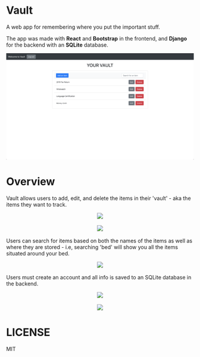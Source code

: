 # Vault

A web app for remembering where you put the important stuff.

The app was made with **React** and **Bootstrap** in the frontend, and **Django** for the backend with an **SQLite** database. 

![Image of Vault](https://github.com/nikolamarunic/images/blob/master/vault./vault_splash.png)

# Overview
Vault allows users to add, edit, and delete the items in their 'vault' - aka the items they want to track.

<p align="center">
  <img src = https://media.giphy.com/media/igmUouDNw6ooP6RZ3A/giphy.gif>
</p>

<p align="center">
  <img src = https://media.giphy.com/media/dUO3ak4fUsfoG3EYBN/giphy.gif>
</p>

Users can search for items based on both the names of the items as well as where they are stored - i.e, searching 'bed' will show you all the items situated around your bed.

<p align="center">
  <img src = https://media.giphy.com/media/QC7ZrfgIDJQUPjiGSd/giphy.gif>
</p>

Users must create an account and all info is saved to an SQLite database in the backend.

<p align="center">
  <img src = https://media.giphy.com/media/UVZBSeEpDb7ogycXf4/giphy.gif>
</p>

<p align="center">
  <img src = https://media.giphy.com/media/Lr3T1Jodi30SytitTm/giphy.gif>
</p>


# LICENSE
MIT



